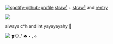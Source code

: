 [![spotify-github-profile](https://spotify-github-profile.kittinanx.com/api/view?uid=wjdes5kajmt1gqhbzctuzbgid&cover_image=true&theme=natemoo-re&show_offline=false&background_color=121212&interchange=true&bar_color=53b14f&bar_color_cover=false)](https://github.com/kittinan/spotify-github-profile) [straw¹](https://biggestbananafishlover.straw.page/) + [straw²](https://lalalalla.straw.page/) and [rentry]()


![](https://64.media.tumblr.com/d6648b0bcaa803ad37d49ddb7ff4d41d/63b2e7e35ca1439e-6c/s2048x3072/f13e5e0169784edc6cb28f13abe822411f1aab36.pnj)

always c*h and int yayayayahy 🍊

![](https://64.media.tumblr.com/7153b2d5eb602554226b9a7cf18137c5/tumblr_pc6320AwVP1xaeq2io1_1280.pnj)
🍀♡₊˚ ☘️・₊✧
